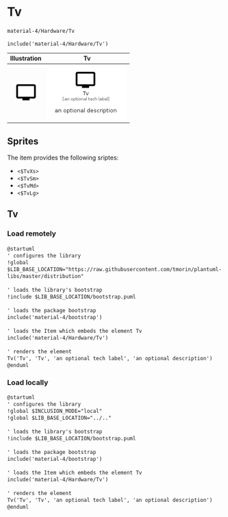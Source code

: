 # Tv


```text
material-4/Hardware/Tv
```

```text
include('material-4/Hardware/Tv')
```



| Illustration | Tv |
| :---: | :---: |
| ![illustration for Illustration](../../material-4/Hardware/Tv.png) | ![illustration for Tv](../../material-4/Hardware/Tv.Local.png) |



## Sprites
The item provides the following sriptes:

- `<$TvXs>`
- `<$TvSm>`
- `<$TvMd>`
- `<$TvLg>`





## Tv

### Load remotely
```plantuml
@startuml
' configures the library
!global $LIB_BASE_LOCATION="https://raw.githubusercontent.com/tmorin/plantuml-libs/master/distribution"

' loads the library's bootstrap
!include $LIB_BASE_LOCATION/bootstrap.puml

' loads the package bootstrap
include('material-4/bootstrap')

' loads the Item which embeds the element Tv
include('material-4/Hardware/Tv')

' renders the element
Tv('Tv', 'Tv', 'an optional tech label', 'an optional description')
@enduml
```

### Load locally
```plantuml
@startuml
' configures the library
!global $INCLUSION_MODE="local"
!global $LIB_BASE_LOCATION="../.."

' loads the library's bootstrap
!include $LIB_BASE_LOCATION/bootstrap.puml

' loads the package bootstrap
include('material-4/bootstrap')

' loads the Item which embeds the element Tv
include('material-4/Hardware/Tv')

' renders the element
Tv('Tv', 'Tv', 'an optional tech label', 'an optional description')
@enduml
```


